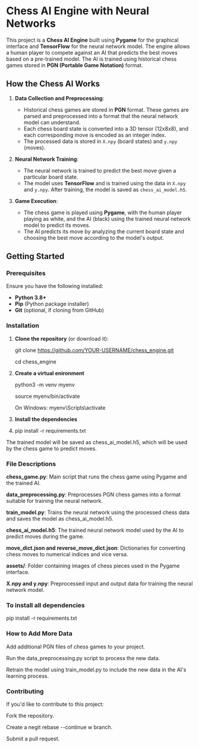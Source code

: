 # **Chess AI Engine with Neural Networks**

This project is a **Chess AI Engine** built using **Pygame** for the graphical interface and **TensorFlow** for the neural network model. The engine allows a human player to compete against an AI that predicts the best moves based on a pre-trained model. The AI is trained using historical chess games stored in **PGN (Portable Game Notation)** format.




## **How the Chess AI Works**

1. **Data Collection and Preprocessing**:
   - Historical chess games are stored in **PGN** format. These games are parsed and preprocessed into a format that the neural network model can understand.
   - Each chess board state is converted into a 3D tensor (12x8x8), and each corresponding move is encoded as an integer index.
   - The processed data is stored in `X.npy` (board states) and `y.npy` (moves).

2. **Neural Network Training**:
   - The neural network is trained to predict the best move given a particular board state.
   - The model uses **TensorFlow** and is trained using the data in `X.npy` and `y.npy`. After training, the model is saved as `chess_ai_model.h5`.

3. **Game Execution**:
   - The chess game is played using **Pygame**, with the human player playing as white, and the AI (black) using the trained neural network model to predict its moves.
   - The AI predicts its move by analyzing the current board state and choosing the best move according to the model's output.

## **Getting Started**

### **Prerequisites**

Ensure you have the following installed:
- **Python 3.8+**
- **Pip** (Python package installer)
- **Git** (optional, if cloning from GitHub)

### **Installation**

1. **Clone the repository** (or download it):


   git clone https://github.com/YOUR-USERNAME/chess_engine.git
   
   cd chess_engine

3. **Create a virtual enironment**

   python3 -m venv myenv
   
   source myenv/bin/activate
   
   On Windows: myenv\Scripts\activate

5. **Install the dependencies**
6. 
   pip install -r requirements.txt

The trained model will be saved as chess_ai_model.h5, which will be used by the chess game to predict moves.

### **File Descriptions**


**chess_game.py**: Main script that runs the chess game using Pygame and the trained AI.

**data_preprocessing.py**: Preprocesses PGN chess games into a format suitable for training the neural network.

**train_model.py**: Trains the neural network using the processed chess data and saves the model as chess_ai_model.h5.

**chess_ai_model.h5**: The trained neural network model used by the AI to predict moves during the game.

**move_dict.json and reverse_move_dict.json**: Dictionaries for converting chess moves to numerical indices and vice versa.

**assets/**: Folder containing images of chess pieces used in the Pygame interface.

**X.npy and y.npy**: Preprocessed input and output data for training the neural network model.


### **To install all dependencies**

pip install -r requirements.txt

### **How to Add More Data**
Add additional PGN files of chess games to your project.

Run the data_preprocessing.py script to process the new data.

Retrain the model using train_model.py to include the new data in the AI's learning process.

### **Contributing**

If you'd like to contribute to this project:

Fork the repository.

Create a negit rebase --continue
w branch.

Submit a pull request.
   



